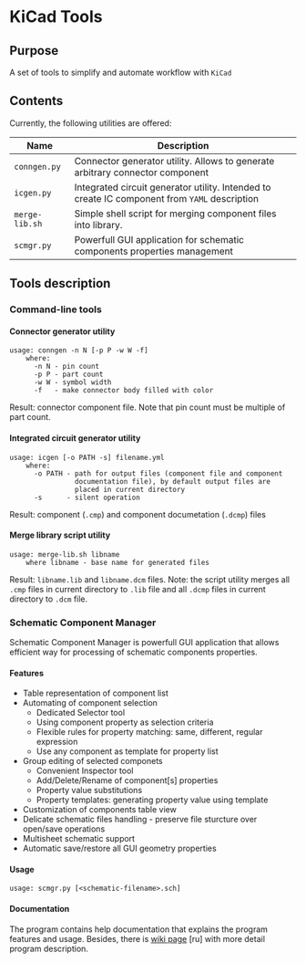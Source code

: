 # KiCad Tools

## Purpose

A set of tools to simplify and automate workflow with `KiCad`

## Contents

Currently, the following utilities are offered:

| Name           | Description |
|----------------| ------------|
| `conngen.py`   |  Connector generator utility. Allows to generate arbitrary connector component |
| `icgen.py`     |  Integrated circuit generator utility. Intended to create IC component from `YAML` description |
| `merge-lib.sh` |  Simple shell script for merging component files into library.  |
| `scmgr.py`     |  Powerfull GUI application for schematic components properties management |
 

## Tools description

### Command-line tools

#### Connector generator utility
```
usage: conngen -n N [-p P -w W -f]
    where:
      -n N - pin count
      -p P - part count
      -w W - symbol width
      -f   - make connector body filled with color

```
Result: connector component file.
Note that pin count must be multiple of part count.

#### Integrated circuit generator utility
```
usage: icgen [-o PATH -s] filename.yml
    where:
      -o PATH - path for output files (component file and component 
                documentation file), by default output files are
                placed in current directory
      -s      - silent operation
```
Result: component (`.cmp`) and component documetation (`.dcmp`) files

#### Merge library script utility
```
usage: merge-lib.sh libname
    where libname - base name for generated files
```
Result: `libname.lib` and `libname.dcm` files.
Note: the script utility merges all `.cmp` files in current directory to 
`.lib` file and all `.dcmp` files in current directory to `.dcm` file.

### Schematic Component Manager

Schematic Component Manager is powerfull GUI application that allows efficient way for processing of schematic components properties.

#### Features

   * Table representation of component list
   * Automating of component selection
       * Dedicated Selector tool
       * Using component property as selection criteria
       * Flexible rules for property matching: same, different, regular expression
       * Use any component as template for property list
   * Group editing of selected componets
       * Convenient Inspector tool
       * Add/Delete/Rename of component[s] properties
       * Property value substitutions
       * Property templates: generating property value using template
   * Customization of components table view
   * Delicate schematic files handling - preserve file sturcture over open/save operations
   * Multisheet schematic support
   * Automatic save/restore all GUI geometry properties

#### Usage
```
usage: scmgr.py [<schematic-filename>.sch]
```

#### Documentation

The program contains help documentation that explains the program features and usage. Besides, there is [wiki page](https://github.com/emb-lib/kicad-tools/wiki/KiCad-Schematic-Components-Manager-User's-Manual-(ru)) [ru] with more detail program description.

